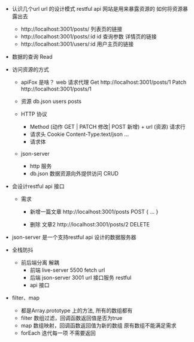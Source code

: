 - 认识几个url 
  url 的设计模式 restful api
  网站是用来暴露资源的 如何将资源暴露出去
  - http://localhost:3001/posts/ 列表页的链接
  - http://localhost:3001/posts/:id   id 查询参数 详情页的链接
  - http://localhost:3001/users/:id   用户主页的链接

- 数据的查询 Read 
- 访问资源的方式
  - apiFox 是啥？  web 请求代理
    Get http://localhost:3001/posts/1
    Patch http://localhost:3001/posts/1
  - 资源  db.json  users  posts
  - HTTP 协议 
    - Method  (动作 GET  | PATCH 修改| POST 新增)  + url  (资源)  请求行
    - 请求头 Cookie  Content-Type:text/json ...
    - 请求体 

  - json-server
    - http 服务
    - db.json  数据资源向外提供访问 CRUD 

- 会设计restful api 接口
  - 需求
    - 新增一篇文章
      http://localhost:3001/posts  POST
      {
        ...
      }

    - 删除 文章2
      http://localhost:3001/posts/2  DELETE

- json-server 是一个支持restful api 设计的数据服务器

- 全栈防抖
  - 前后端分离 解耦 
    - 前端 live-server 5500
      fetch url 
    - 后端 json-server 3001 
      url 接口服务 restful 
    - api 接口 

- filter、map 
  - 都是Array.prototype 上的方法, 所有的数组都有
  - filter 数组过滤，回调函数返回值是否为true
  - map  数组映射，回调函数返回值为新的数组 原有数组不能满足需求
  - forEach 迭代每一项 不需要返回
